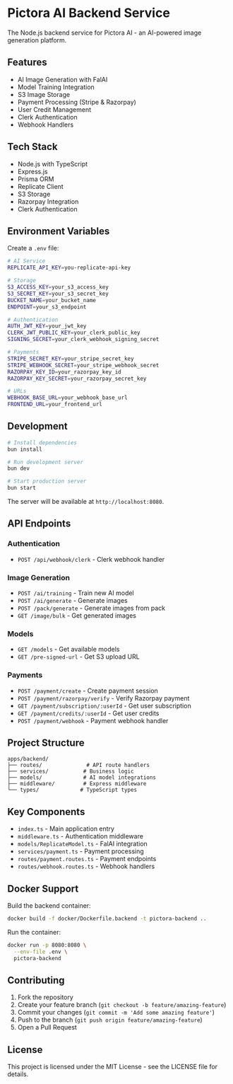 # Pictora AI Backend Service

The Node.js backend service for Pictora AI - an AI-powered image generation platform.

## Features

- AI Image Generation with FalAI
- Model Training Integration
- S3 Image Storage
- Payment Processing (Stripe & Razorpay)
- User Credit Management
- Clerk Authentication
- Webhook Handlers

## Tech Stack

- Node.js with TypeScript
- Express.js
- Prisma ORM
- Replicate Client
- S3 Storage
- Razorpay Integration
- Clerk Authentication

## Environment Variables

Create a `.env` file:

```bash
# AI Service
REPLICATE_API_KEY=you-replicate-api-key

# Storage
S3_ACCESS_KEY=your_s3_access_key
S3_SECRET_KEY=your_s3_secret_key
BUCKET_NAME=your_bucket_name
ENDPOINT=your_s3_endpoint

# Authentication
AUTH_JWT_KEY=your_jwt_key
CLERK_JWT_PUBLIC_KEY=your_clerk_public_key
SIGNING_SECRET=your_clerk_webhook_signing_secret

# Payments
STRIPE_SECRET_KEY=your_stripe_secret_key
STRIPE_WEBHOOK_SECRET=your_stripe_webhook_secret
RAZORPAY_KEY_ID=your_razorpay_key_id
RAZORPAY_KEY_SECRET=your_razorpay_secret_key

# URLs
WEBHOOK_BASE_URL=your_webhook_base_url
FRONTEND_URL=your_frontend_url
```

## Development

```bash
# Install dependencies
bun install

# Run development server
bun dev

# Start production server
bun start
```

The server will be available at `http://localhost:8080`.

## API Endpoints

### Authentication

- `POST /api/webhook/clerk` - Clerk webhook handler

### Image Generation

- `POST /ai/training` - Train new AI model
- `POST /ai/generate` - Generate images
- `POST /pack/generate` - Generate images from pack
- `GET /image/bulk` - Get generated images

### Models

- `GET /models` - Get available models
- `GET /pre-signed-url` - Get S3 upload URL

### Payments

- `POST /payment/create` - Create payment session
- `POST /payment/razorpay/verify` - Verify Razorpay payment
- `GET /payment/subscription/:userId` - Get user subscription
- `GET /payment/credits/:userId` - Get user credits
- `POST /payment/webhook` - Payment webhook handler

## Project Structure

```
apps/backend/
├── routes/              # API route handlers
├── services/           # Business logic
├── models/             # AI model integrations
├── middleware/         # Express middleware
└── types/             # TypeScript types
```

## Key Components

- `index.ts` - Main application entry
- `middleware.ts` - Authentication middleware
- `models/ReplicateModel.ts` - FalAI integration
- `services/payment.ts` - Payment processing
- `routes/payment.routes.ts` - Payment endpoints
- `routes/webhook.routes.ts` - Webhook handlers

## Docker Support

Build the backend container:

```bash
docker build -f docker/Dockerfile.backend -t pictora-backend ..
```

Run the container:

```bash
docker run -p 8080:8080 \
  --env-file .env \
  pictora-backend
```

## Contributing

1. Fork the repository
2. Create your feature branch (`git checkout -b feature/amazing-feature`)
3. Commit your changes (`git commit -m 'Add some amazing feature'`)
4. Push to the branch (`git push origin feature/amazing-feature`)
5. Open a Pull Request

## License

This project is licensed under the MIT License - see the LICENSE file for details.
